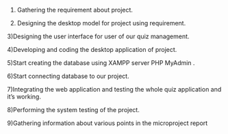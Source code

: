 1) Gathering the requirement about project.

2) Designing the desktop model for project using requirement. 

3)Designing the user interface for user of our quiz management. 

4)Developing and coding the desktop application of project. 

5)Start creating the database using XAMPP server PHP MyAdmin . 

6)Start connecting database to our project. 

7)Integrating the web application and testing the whole quiz application and it’s working. 

8)Performing the system testing of the project. 

9)Gathering information about various points in the microproject report 
